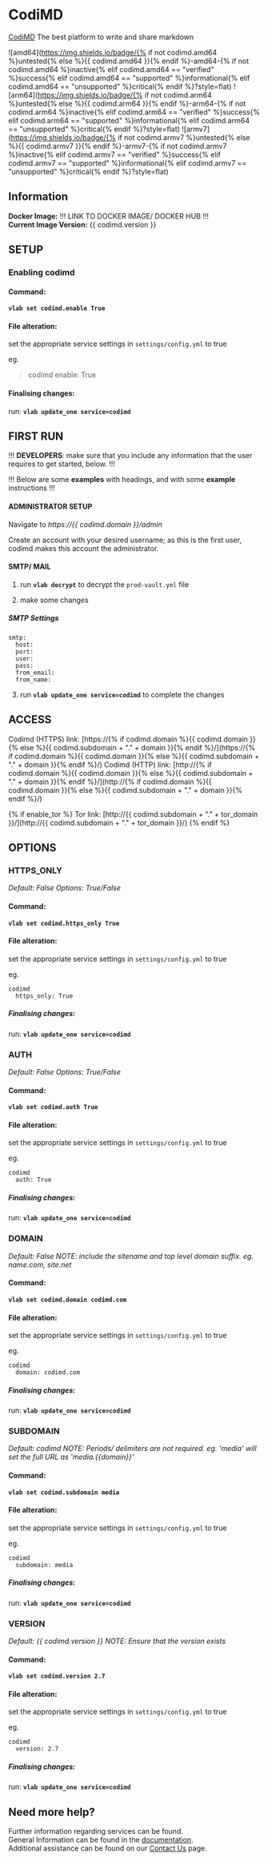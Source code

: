 # CodiMD

[CodiMD](https://demo.codimd.org/) The best platform to write and share markdown

![amd64](https://img.shields.io/badge/{% if not codimd.amd64 %}untested{% else %}{{ codimd.amd64 }}{% endif %}-amd64-{% if not codimd.amd64 %}inactive{% elif codimd.amd64 == "verified" %}success{% elif codimd.amd64 == "supported" %}informational{% elif codimd.amd64 == "unsupported" %}critical{% endif %}?style=flat)
![arm64](https://img.shields.io/badge/{% if not codimd.arm64 %}untested{% else %}{{ codimd.arm64 }}{% endif %}-arm64-{% if not codimd.arm64 %}inactive{% elif codimd.arm64 == "verified" %}success{% elif codimd.arm64 == "supported" %}informational{% elif codimd.arm64 == "unsupported" %}critical{% endif %}?style=flat)
![armv7](https://img.shields.io/badge/{% if not codimd.armv7 %}untested{% else %}{{ codimd.armv7 }}{% endif %}-armv7-{% if not codimd.armv7 %}inactive{% elif codimd.armv7 == "verified" %}success{% elif codimd.armv7 == "supported" %}informational{% elif codimd.armv7 == "unsupported" %}critical{% endif %}?style=flat)

## Information


**Docker Image:** !!! LINK TO DOCKER IMAGE/ DOCKER HUB !!!  
**Current Image Version:** {{ codimd.version }}

## SETUP

### Enabling codimd

#### Command:

**`vlab set codimd.enable True`**

#### File alteration:

set the appropriate service settings in `settings/config.yml` to true

eg.
>codimd
  enable: True

#### Finalising changes:

run: **`vlab update_one service=codimd`**

## FIRST RUN

!!! **DEVELOPERS**: make sure that you include any information that the user requires to get started, below. !!!

!!! Below are some **examples** with headings, and with some **example** instructions !!!

#### ADMINISTRATOR SETUP

Navigate to *https://{{ codimd.domain }}/admin*

Create an account with your desired username; as this is the first user, codimd makes this account the administrator.

#### SMTP/ MAIL

1. run **`vlab decrypt`** to decrypt the `prod-vault.yml` file

2. make some changes


##### SMTP Settings
```
smtp:
  host:
  port:
  user:
  pass:
  from_email:
  from_name:
```

3. run **`vlab update_one service=codimd`** to complete the changes


## ACCESS

Codimd (HTTPS) link: [https://{% if codimd.domain %}{{ codimd.domain }}{% else %}{{ codimd.subdomain + "." + domain }}{% endif %}/](https://{% if codimd.domain %}{{ codimd.domain }}{% else %}{{ codimd.subdomain + "." + domain }}{% endif %}/)
Codimd (HTTP) link: [http://{% if codimd.domain %}{{ codimd.domain }}{% else %}{{ codimd.subdomain + "." + domain }}{% endif %}/](http://{% if codimd.domain %}{{ codimd.domain }}{% else %}{{ codimd.subdomain + "." + domain }}{% endif %}/)

{% if enable_tor %}
Tor link: [http://{{ codimd.subdomain + "." + tor_domain }}/](http://{{ codimd.subdomain + "." + tor_domain }}/)
{% endif %}

## OPTIONS

### HTTPS_ONLY
*Default: False*
*Options: True/False*

#### Command:

**`vlab set codimd.https_only True`**

#### File alteration:

set the appropriate service settings in `settings/config.yml` to true

eg.
```
codimd
  https_only: True
```

##### Finalising changes:

run: **`vlab update_one service=codimd`**

### AUTH
*Default: False*
*Options: True/False*

#### Command:

**`vlab set codimd.auth True`**

#### File alteration:

set the appropriate service settings in `settings/config.yml` to true

eg.
```
codimd
  auth: True
```

##### Finalising changes:

run: **`vlab update_one service=codimd`**

### DOMAIN
*Default: False*
*NOTE: include the sitename and top level domain suffix. eg. name.com, site.net*

#### Command:

**`vlab set codimd.domain codimd.com`**

#### File alteration:

set the appropriate service settings in `settings/config.yml` to true

eg.
```
codimd
  domain: codimd.com
```

##### Finalising changes:

run: **`vlab update_one service=codimd`**

### SUBDOMAIN
*Default: codimd*
*NOTE: Periods/ delimiters are not required. eg. 'media' will set the full URL as 'media.{{domain}}'*

#### Command:

**`vlab set codimd.subdomain media`**

#### File alteration:

set the appropriate service settings in `settings/config.yml` to true

eg.
```
codimd
  subdomain: media
```

##### Finalising changes:

run: **`vlab update_one service=codimd`**

### VERSION
*Default: {{  codimd.version  }}*
*NOTE: Ensure that the version exists*

#### Command:

**`vlab set codimd.version 2.7`**

#### File alteration:

set the appropriate service settings in `settings/config.yml` to true

eg.
```
codimd
  version: 2.7
```

##### Finalising changes:

run: **`vlab update_one service=codimd`**

## Need more help?
Further information regarding services can be found. \
General Information can be found in the [documentation](https://docs.vivumlab.com). \
Additional assistance can be found on our [Contact Us](https://docs.vivumlab.com/Contact-us) page.
